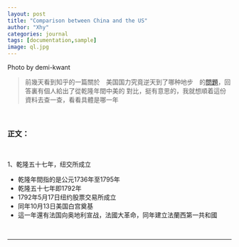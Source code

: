 ```yaml
---
layout: post
title: "Comparison between China and the US"
author: "Xhy"
categories: journal
tags: [documentation,sample]
image: ql.jpg
---
```


Photo by demi-kwant

>前幾天看到知乎的一篇關於　美国国力究竟逆天到了哪种地步　的[問題](https://www.zhihu.com/question/61710398/answer/292123175)，回答裏有個人給出了從乾隆年間中美的
對比，挺有意思的，我就想順着這份資料去查一查，看看具體是哪一年



<br />

### 正文：

<br />

1、乾隆五十七年，纽交所成立
- 乾隆年間指的是公元1736年至1795年
- 乾隆五十七年即1792年
- 1792年5月17日纽约股票交易所成立
- 同年10月13日美国白宫奠基
- 這一年還有法国向奥地利宣战，法國大革命，同年建立法蘭西第一共和國



<br />

---
